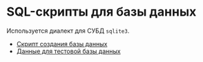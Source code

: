# SQL-скрипты для базы данных
Используется диалект для СУБД `sqlite3`.

* [Скрипт создания базы данных](create_db.sql)
* [Данные для тестовой базы данных](test_data)
